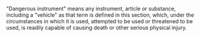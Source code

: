 "Dangerous instrument" means any instrument, article or substance, including a "vehicle" as that term is defined in this section, which, under the circumstances in which it is used, attempted to be used or threatened to be used, is readily capable of causing death or other serious physical injury.